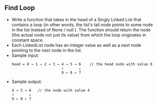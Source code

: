 ## Find Loop

- Write a function that takes in the head of a Singly Linked List that contains a loop (in other words, the list's tail node points to some node in the list instead of None / null ). The function should return the node (the actual node not just its value) from which the loop originates in constant space.
- Each LinkedList node has an integer value as well as a next node pointing to the next node in the list.
- Sample input:
    ~~~
    head = 0 → 1 → 2 → 3 → 4 → 5 → 6    // the head node with value 0
                           ↑       ↓
                           9 ← 8 ← 7
    ~~~
- Sample output:
    ~~~
    4 → 5 → 6   // the node with value 4
    ↑       ↓ 
    9 ← 8 ← 7
    ~~~